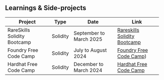 ## Learnings & Side-projects

| Project                               | Type          | Date                  | Link                      |
|---------------------------------------|---------------|-----------------------|---------------------------|
| RareSkills Solidity Bootcamp          | Solidity      |September to March 2025| [Rareskills Solidity Bootcamp](https://github.com/stars/CamilleHenrotte/lists/rareskills) |
| Foundry Free Code Camp          | Solidity      |July to August 2024| [Foundry Free Code Camp](https://github.com/stars/CamilleHenrotte/lists/foundry-free-code-camp)) |
| Hardhat Free Code Camp          | Solidity      |December to March 2024| [Hardhat Free Code Camp](https://github.com/stars/CamilleHenrotte/lists/hardhat-free-code-camp) |
